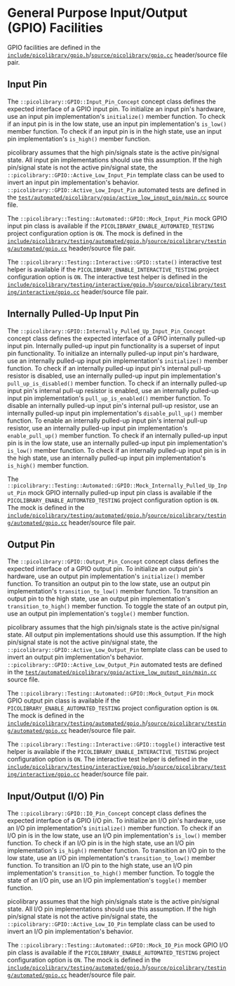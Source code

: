# General Purpose Input/Output (GPIO) Facilities
GPIO facilities are defined in the
[`include/picolibrary/gpio.h`](https://github.com/apcountryman/picolibrary/blob/main/include/picolibrary/gpio.h)/[`source/picolibrary/gpio.cc`](https://github.com/apcountryman/picolibrary/blob/main/source/picolibrary/gpio.cc)
header/source file pair.

## Input Pin
The `::picolibrary::GPIO::Input_Pin_Concept` concept class defines the expected interface
of a GPIO input pin.
To initialize an input pin's hardware, use an input pin implementation's `initialize()`
member function.
To check if an input pin is in the low state, use an input pin implementation's `is_low()`
member function.
To check if an input pin is in the high state, use an input pin implementation's
`is_high()` member function.

picolibrary assumes that the high pin/signals state is the active pin/signal state.
All input pin implementations should use this assumption.
If the high pin/signal state is not the active pin/signal state, the
`::picolibrary::GPIO::Active_Low_Input_Pin` template class can be used to invert an input
pin implementation's behavior.
`::picolibrary::GPIO::Active_Low_Input_Pin` automated tests are defined in the
[`test/automated/picolibrary/gpio/active_low_input_pin/main.cc`](https://github.com/apcountryman/picolibrary/blob/main/test/automated/picolibrary/gpio/active_low_input_pin/main.cc)
source file.

The `::picolibrary::Testing::Automated::GPIO::Mock_Input_Pin` mock GPIO input pin class is
available if the `PICOLIBRARY_ENABLE_AUTOMATED_TESTING` project configuration option is
`ON`.
The mock is defined in the
[`include/picolibrary/testing/automated/gpio.h`](https://github.com/apcountryman/picolibrary/blob/main/include/picolibrary/testing/automated/gpio.h)/[`source/picolibrary/testing/automated/gpio.cc`](https://github.com/apcountryman/picolibrary/blob/main/source/picolibrary/testing/automated/gpio.cc)
header/source file pair.

The `::picolibrary::Testing::Interactive::GPIO::state()` interactive test helper is
available if the `PICOLIBRARY_ENABLE_INTERACTIVE_TESTING` project configuration option is
`ON`.
The interactive test helper is defined in the
[`include/picolibrary/testing/interactive/gpio.h`](https://github.com/apcountryman/picolibrary/blob/main/include/picolibrary/testing/interactive/gpio.h)/[`source/picolibrary/testing/interactive/gpio.cc`](https://github.com/apcountryman/picolibrary/blob/main/source/picolibrary/testing/interactive/gpio.cc)
header/source file pair.

## Internally Pulled-Up Input Pin
The `::picolibrary::GPIO::Internally_Pulled_Up_Input_Pin_Concept` concept class defines
the expected interface of a GPIO internally pulled-up input pin.
Internally pulled-up input pin functionality is a superset of input pin functionality.
To initialize an internally pulled-up input pin's hardware, use an internally pulled-up
input pin implementation's `initialize()` member function.
To check if an internally pulled-up input pin's internal pull-up resistor is disabled, use
an internally pulled-up input pin implementation's `pull_up_is_disabled()` member
function.
To check if an internally pulled-up input pin's internal pull-up resistor is enabled, use
an internally pulled-up input pin implementation's `pull_up_is_enabled()` member function.
To disable an internally pulled-up input pin's internal pull-up resistor, use an
internally pulled-up input pin implementation's `disable_pull_up()` member function.
To enable an internally pulled-up input pin's internal pull-up resistor, use an internally
pulled-up input pin implementation's `enable_pull_up()` member function.
To check if an internally pulled-up input pin is in the low state, use an internally
pulled-up input pin implementation's `is_low()` member function.
To check if an internally pulled-up input pin is in the high state, use an internally
pulled-up input pin implementation's `is_high()` member function.

The `::picolibrary::Testing::Automated::GPIO::Mock_Internally_Pulled_Up_Input_Pin` mock
GPIO internally pulled-up input pin class is available if the
`PICOLIBRARY_ENABLE_AUTOMATED_TESTING` project configuration option is `ON`.
The mock is defined in the
[`include/picolibrary/testing/automated/gpio.h`](https://github.com/apcountryman/picolibrary/blob/main/include/picolibrary/testing/automated/gpio.h)/[`source/picolibrary/testing/automated/gpio.cc`](https://github.com/apcountryman/picolibrary/blob/main/source/picolibrary/testing/automated/gpio.cc)
header/source file pair.

## Output Pin
The `::picolibrary::GPIO::Output_Pin_Concept` concept class defines the expected interface
of a GPIO output pin.
To initialize an output pin's hardware, use an output pin implementation's `initialize()`
member function.
To transition an output pin to the low state, use an output pin implementation's
`transition_to_low()` member function.
To transition an output pin to the high state, use an output pin implementation's
`transition_to_high()` member function.
To toggle the state of an output pin, use an output pin implementation's `toggle()` member
function.

picolibrary assumes that the high pin/signals state is the active pin/signal state.
All output pin implementations should use this assumption.
If the high pin/signal state is not the active pin/signal state, the
`::picolibrary::GPIO::Active_Low_Output_Pin` template class can be used to invert an
output pin implementation's behavior.
`::picolibrary::GPIO::Active_Low_Output_Pin` automated tests are defined in the
[`test/automated/picolibrary/gpio/active_low_output_pin/main.cc`](https://github.com/apcountryman/picolibrary/blob/main/test/automated/picolibrary/gpio/active_low_output_pin/main.cc)
source file.

The `::picolibrary::Testing::Automated::GPIO::Mock_Output_Pin` mock GPIO output pin class
is available if the `PICOLIBRARY_ENABLE_AUTOMATED_TESTING` project configuration option is
`ON`.
The mock is defined in the
[`include/picolibrary/testing/automated/gpio.h`](https://github.com/apcountryman/picolibrary/blob/main/include/picolibrary/testing/automated/gpio.h)/[`source/picolibrary/testing/automated/gpio.cc`](https://github.com/apcountryman/picolibrary/blob/main/source/picolibrary/testing/automated/gpio.cc)
header/source file pair.

The `::picolibrary::Testing::Interactive::GPIO::toggle()` interactive test helper is
available if the `PICOLIBRARY_ENABLE_INTERACTIVE_TESTING` project configuration option is
`ON`.
The interactive test helper is defined in the
[`include/picolibrary/testing/interactive/gpio.h`](https://github.com/apcountryman/picolibrary/blob/main/include/picolibrary/testing/interactive/gpio.h)/[`source/picolibrary/testing/interactive/gpio.cc`](https://github.com/apcountryman/picolibrary/blob/main/source/picolibrary/testing/interactive/gpio.cc)
header/source file pair.

## Input/Output (I/O) Pin
The `::picolibrary::GPIO::IO_Pin_Concept` concept class defines the expected interface of
a GPIO I/O pin.
To initialize an I/O pin's hardware, use an I/O pin implementation's `initialize()` member
function.
To check if an I/O pin is in the low state, use an I/O pin implementation's `is_low()`
member function.
To check if an I/O pin is in the high state, use an I/O pin implementation's `is_high()`
member function.
To transition an I/O pin to the low state, use an I/O pin implementation's
`transition_to_low()` member function.
To transition an I/O pin to the high state, use an I/O pin implementation's
`transition_to_high()` member function.
To toggle the state of an I/O pin, use an I/O pin implementation's `toggle()` member
function.

picolibrary assumes that the high pin/signals state is the active pin/signal state.
All I/O pin implementations should use this assumption.
If the high pin/signal state is not the active pin/signal state, the
`::picolibrary::GPIO::Active_Low_IO_Pin` template class can be used to invert an I/O pin
implementation's behavior.

The `::picolibrary::Testing::Automated::GPIO::Mock_IO_Pin` mock GPIO I/O pin class is
available if the `PICOLIBRARY_ENABLE_AUTOMATED_TESTING` project configuration option is
`ON`.
The mock is defined in the
[`include/picolibrary/testing/automated/gpio.h`](https://github.com/apcountryman/picolibrary/blob/main/include/picolibrary/testing/automated/gpio.h)/[`source/picolibrary/testing/automated/gpio.cc`](https://github.com/apcountryman/picolibrary/blob/main/source/picolibrary/testing/automated/gpio.cc)
header/source file pair.
